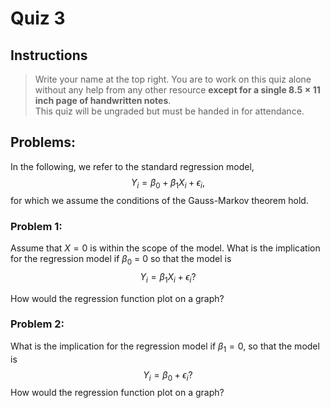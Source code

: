# Quiz 3


## Instructions

>  Write your name at the top right.  You are to work on this quiz alone without any help 
>  from any other resource <b>except for a single $8.5 \times 11$ inch page of handwritten notes</b>.  
>  This quiz will be ungraded but must be handed in for attendance. 


## Problems:

In the following, we refer to the standard regression model,
$$Y_i = \beta_0 + \beta_1 X_i + \epsilon_i,$$
for which we assume the conditions of the Gauss-Markov theorem hold.

### Problem 1:

Assume that $X = 0$ is within the scope of the model. What is the implication for the regression model if $\beta_0$ = 0 so that the model is
$$Y_i = \beta_1 X_i + \epsilon_i?$$

How would the regression function plot on a graph?

<div class="pagebreak"></div>

### Problem 2:

What is the implication for the regression model if $\beta_1 = 0$,
so that the model is 
$$Y_i = \beta_0 + \epsilon_i?$$ 
How would the regression function plot on a graph?



